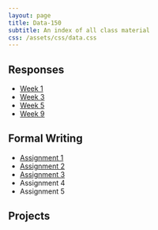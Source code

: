 ```yaml
---
layout: page
title: Data-150
subtitle: An index of all class material
css: /assets/css/data.css
---
```


## Responses

   * [Week 1](https://bryanhuffman.github.io/2020-08-25-One/)
   * [Week 3](https://bryanhuffman.github.io/2020-10-15-AS/)
   * [Week 5](https://bryanhuffman.github.io/2020-10-15-Two/)
   * [Week 9](https://bryanhuffman.github.io/2020-10-15-OB/)
## Formal Writing

   * [Assignment 1](https://bryanhuffman.github.io/2020-10-08-anoBio/)
   * [Assignment 2](https://bryanhuffman.github.io/2020-10-15-litRev/)
   * [Assignment 3](https://bryanhuffman.github.io/2020-10-15-Intro/)
   * Assignment 4
   * Assignment 5

## Projects
